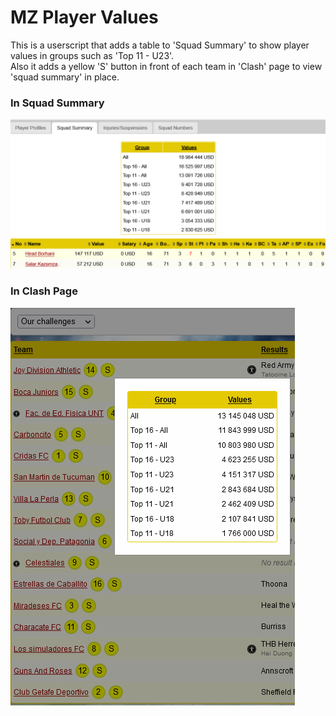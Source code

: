 # MZ Player Values
This is a userscript that adds a table to 'Squad Summary' to show player values in groups such as 'Top 11 - U23'.  
Also it adds a yellow 'S' button in front of each team in 'Clash' page to view 'squad summary' in place.

### In Squad Summary

![Squad Summary](./img/SquadSummary.png)

### In Clash Page

![Clash](./img/Clash.png)
